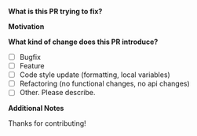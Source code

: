 **What is this PR trying to fix?**

<!-- A brief description of the change being made with this pull request. -->

**Motivation**

<!-- What inspired you to submit this pull request? -->

**What kind of change does this PR introduce?**

- [ ] Bugfix
- [ ] Feature
- [ ] Code style update (formatting, local variables)
- [ ] Refactoring (no functional changes, no api changes)
- [ ] Other. Please describe.

**Additional Notes**

<!-- Anything else we should know when reviewing? -->

Thanks for contributing!
